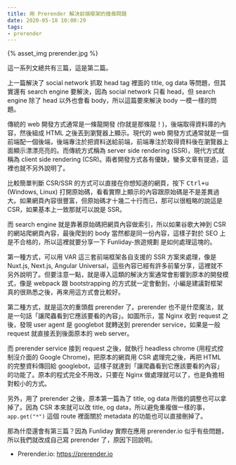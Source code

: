 ```yaml
---
title: 用 Prerender 解決前端框架的搜尋問題
date: 2020-05-18 10:00:29
tags:
- prerender
---
```


{% asset_img prerender.jpg %}

這一系列文總共有三篇，這是第二篇。

上一篇解決了 social network 抓取 head tag 裡面的 title, og data 等問題，但其實還有 search engine 要解決，因為 social network 只看 head，但 search engine 除了 head 以外也會看 body，所以這篇要來解決 body 一模一樣的問題。

傳統的 web 開發方式通常是一條龍開發 (你就是那條龍！)，後端取得資料庫的內容，然後組成 HTML 之後丟到瀏覽器上顯示。現代的 web 開發方式通常就是一個前端配一個後端，後端專注於把資料送給前端，前端專注於取得資料後在瀏覽器上面顯示漂漂亮亮的。而傳統方式稱為 server side rendering (SSR)，現代方式就稱為 client side rendering (CSR)。兩者開發方式各有優缺，蠻多文章有提過，這裡也就不另外說明了。

比較簡單判斷 CSR/SSR 的方式可以直接在你想知道的網頁，按下 <kbd>Ctrl+u</kbd> (Windows, Linux) 打開原始碼，看看實際上顯示的內容跟原始碼是不是差異過大。如果網頁內容很豐富，但原始碼才十幾二十行而已，那可以很粗略的說這是 CSR，如果基本上一致那就可以說是 SSR。

而 search engine 就是靠著原始碼把網頁內容做索引，所以如果谷歌大神到 CSR 的網站爬網頁內容，最後爬到的 body 當然都是同一份內容，這樣子對於 SEO 上是不合格的，所以這裡就要分享一下 Funliday-旅遊規劃 是如何處理這塊的。

第一種方式，可以用 VAR 這三套前端框架各自支援的 SSR 方案來處理，像是 Nuxt.js, Next.js, Angular Universal，這些內容已經有許多前輩分享，這裡就不另外說明了。但要注意一點，就是導入這類的解決方案通常會影響到原本的開發模式，像是 webpack 跟 bootstrapping 的方式就一定會動到，小編是建議對框架真的很熟悉之後，再來用這方式會比較好。

第二種方式，就是這次的重頭戲 prerender 了。prerender 也不是什麼魔法，就是一句話「讓爬蟲看到它應該要看的內容」。如圖所示，當 Nginx 收到 request 之後，發現 user agent 是 googlebot 就轉送到 prerender service，如果是一般 request 就直接丟到後面原本的 web server。

而 prerender service 接到 request 之後，就執行 headless chrome (用程式控制沒介面的 Google Chrome)，把原本的網頁用 CSR 處理完之後，再把 HTML 的完整資料傳回給 googlebot，這樣子就達到「讓爬蟲看到它應該要看的內容」的功能了。原本的程式完全不用改，只要在 Nginx 做處理就可以了，也是負擔相對較小的方式。

另外，用了 prerender 之後，原本第一篇為了 title, og data 所做的調整也可以拿掉了。因為 CSR 本來就可以改 title, og data，所以避免重複做一樣的事，`app.get("*")` 這個 route 裡面關於 metadata 的功能也可以直接刪掉了。

那為什麼還會有第三篇？因為 Funliday 實際在應用 prerender.io 似乎有些問題，所以我們就改成自己寫 prerender 了，原因下回說明。

* Prerender.io: https://prerender.io